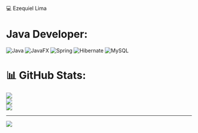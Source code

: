 💻 Ezequiel Lima


# Java Developer:
![Java](https://img.shields.io/badge/java-%23ED8B00.svg?style=for-the-badge&logo=openjdk&logoColor=white) ![JavaFX](https://img.shields.io/badge/javafx-%23FF0000.svg?style=for-the-badge&logo=javafx&logoColor=white) ![Spring](https://img.shields.io/badge/spring-%236DB33F.svg?style=for-the-badge&logo=spring&logoColor=white) ![Hibernate](https://img.shields.io/badge/Hibernate-59666C?style=for-the-badge&logo=Hibernate&logoColor=white) ![MySQL](https://img.shields.io/badge/mysql-4479A1.svg?style=for-the-badge&logo=mysql&logoColor=white)
# 📊 GitHub Stats:
![](https://github-readme-stats.vercel.app/api?username=ezequ1ei&theme=dark&hide_border=false&include_all_commits=false&count_private=false)<br/>
![](https://github-readme-streak-stats.herokuapp.com/?user=ezequ1ei&theme=dark&hide_border=false)<br/>
![](https://github-readme-stats.vercel.app/api/top-langs/?username=ezequ1ei&theme=dark&hide_border=false&include_all_commits=false&count_private=false&layout=compact)

---
[![](https://visitcount.itsvg.in/api?id=ezequ1ei&icon=0&color=0)](https://visitcount.itsvg.in)

<!-- Proudly created with GPRM ( https://gprm.itsvg.in ) -->
